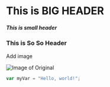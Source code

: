 # This is BIG HEADER
##### This is small header
### This is So So Header

Add image

![Image of Original](https://octodex.github.com/images/original.png)



``` javascript
var myVar = "Hello, world!";
```
